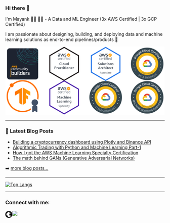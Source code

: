 ### Hi there 👋
I'm Mayank 👋🏾  👨‍💻 - A Data and ML Engineer (3x AWS Certified | 3x GCP Certified) 

I am passionate about designing, building, and deploying data and machine learning solutions as end-to-end pipelines/products 🎩

<img src="https://github.com/mayank311996/mayank311996/blob/master/data.png">

---

### 📕 Latest Blog Posts

<!-- BLOG-POST-LIST:START -->
- [Building a cryptocurrency dashboard using Plotly and Binance API](https://towardsdatascience.com/building-a-cryptocurrency-dashboard-using-plotly-and-binance-api-352e7f6f62c9?source=rss-a87ac432a3ed------2)
- [Algorithmic Trading with Python and Machine Learning Part-1](https://pub.towardsai.net/algorithmic-trading-with-python-and-machine-learning-part-1-47c56706c182?source=rss-a87ac432a3ed------2)
- [How I got the AWS Machine Learning Specialty Certification](https://pub.towardsai.net/how-i-got-the-aws-machine-learning-specialty-certification-a1142f1376cd?source=rss-a87ac432a3ed------2)
- [The math behind GANs &lpar;Generative Adversarial Networks&rpar;](https://towardsdatascience.com/the-math-behind-gans-generative-adversarial-networks-3828f3469d9c?source=rss-a87ac432a3ed------2)
<!-- BLOG-POST-LIST:END -->

➡️ [more blog posts...](https://medium.com/@mayankvadsola1996)

---

[![Top Langs](https://github-readme-stats.vercel.app/api/top-langs/?username=mayank311996&layout=compact)](https://github.com/mayank311996)

---

### Connect with me:

[<img align="left" width="22px" src="https://raw.githubusercontent.com/iconic/open-iconic/master/svg/globe.svg" />][website]
[<img align="left" width="22px" src="https://cdn.jsdelivr.net/npm/simple-icons@v3/icons/linkedin.svg" />][linkedin]

[website]: https://www.mayank-vadsola.com/
[linkedin]: https://www.linkedin.com/in/mayankvadsola/


<!--
## Find more about me 🌎: 

- <a href="https://www.linkedin.com/in/mayankvadsola/">LinkedIn</a> 💼

- <a href="https://www.mayank-vadsola.com/">Website</a> 💼
-->

<!--
**mayank311996/mayank311996** is a ✨ _special_ ✨ repository because its `README.md` (this file) appears on your GitHub profile.

Here are some ideas to get you started:

- 🔭 I’m currently working on ...
- 🌱 I’m currently learning ...
- 👯 I’m looking to collaborate on ...
- 🤔 I’m looking for help with ...
- 💬 Ask me about ...
- 📫 How to reach me: ...
- 😄 Pronouns: ...
- ⚡ Fun fact: ...
-->
